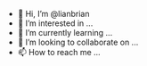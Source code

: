 - 👋 Hi, I’m @lianbrian
- 👀 I’m interested in ...
- 🌱 I’m currently learning ...
- 💞️ I’m looking to collaborate on ...
- 📫 How to reach me ...

<!---
lianbrian/lianbrian is a ✨ special ✨ repository because its `README.md` (this file) appears on your GitHub profile.
You can click the Preview link to take a look at your changes.
--->
